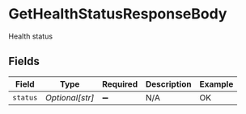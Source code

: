 # GetHealthStatusResponseBody

Health status


## Fields

| Field              | Type               | Required           | Description        | Example            |
| ------------------ | ------------------ | ------------------ | ------------------ | ------------------ |
| `status`           | *Optional[str]*    | :heavy_minus_sign: | N/A                | OK                 |